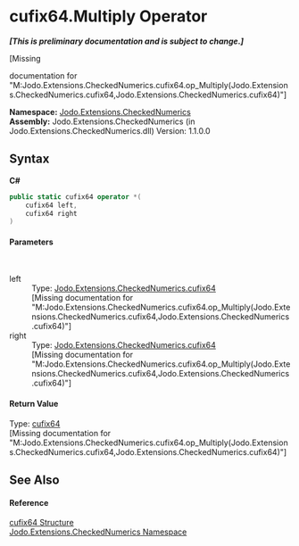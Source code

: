 # cufix64.Multiply Operator 
 _**\[This is preliminary documentation and is subject to change.\]**_

\[Missing <summary> documentation for "M:Jodo.Extensions.CheckedNumerics.cufix64.op_Multiply(Jodo.Extensions.CheckedNumerics.cufix64,Jodo.Extensions.CheckedNumerics.cufix64)"\]

**Namespace:**&nbsp;<a href="N_Jodo_Extensions_CheckedNumerics">Jodo.Extensions.CheckedNumerics</a><br />**Assembly:**&nbsp;Jodo.Extensions.CheckedNumerics (in Jodo.Extensions.CheckedNumerics.dll) Version: 1.1.0.0

## Syntax

**C#**<br />
``` C#
public static cufix64 operator *(
	cufix64 left,
	cufix64 right
)
```


#### Parameters
&nbsp;<dl><dt>left</dt><dd>Type: <a href="T_Jodo_Extensions_CheckedNumerics_cufix64">Jodo.Extensions.CheckedNumerics.cufix64</a><br />\[Missing <param name="left"/> documentation for "M:Jodo.Extensions.CheckedNumerics.cufix64.op_Multiply(Jodo.Extensions.CheckedNumerics.cufix64,Jodo.Extensions.CheckedNumerics.cufix64)"\]</dd><dt>right</dt><dd>Type: <a href="T_Jodo_Extensions_CheckedNumerics_cufix64">Jodo.Extensions.CheckedNumerics.cufix64</a><br />\[Missing <param name="right"/> documentation for "M:Jodo.Extensions.CheckedNumerics.cufix64.op_Multiply(Jodo.Extensions.CheckedNumerics.cufix64,Jodo.Extensions.CheckedNumerics.cufix64)"\]</dd></dl>

#### Return Value
Type: <a href="T_Jodo_Extensions_CheckedNumerics_cufix64">cufix64</a><br />\[Missing <returns> documentation for "M:Jodo.Extensions.CheckedNumerics.cufix64.op_Multiply(Jodo.Extensions.CheckedNumerics.cufix64,Jodo.Extensions.CheckedNumerics.cufix64)"\]

## See Also


#### Reference
<a href="T_Jodo_Extensions_CheckedNumerics_cufix64">cufix64 Structure</a><br /><a href="N_Jodo_Extensions_CheckedNumerics">Jodo.Extensions.CheckedNumerics Namespace</a><br />